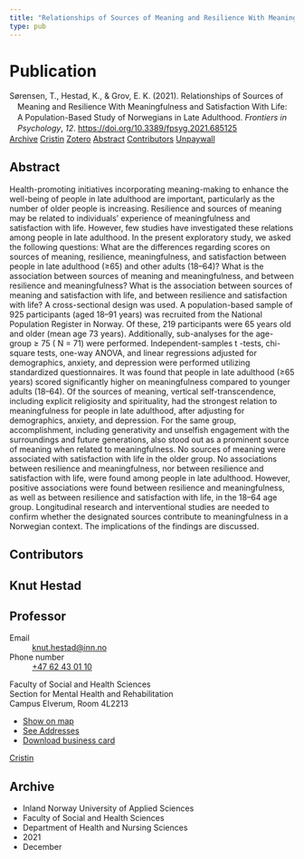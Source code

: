 ```yaml
---
title: "Relationships of Sources of Meaning and Resilience With Meaningfulness and Satisfaction With Life: A Population-Based Study of Norwegians in Late Adulthood"
type: pub
---
```

<h1>Publication</h1>
<article id="csl-bib-container-DHKXXRHM" class="csl-bib-container">
  <div class="csl-bib-body" style="line-height: 1.35; padding-left: 1em; text-indent:-1em;">
  <div class="csl-entry">S&#xF8;rensen, T., Hestad, K., &amp; Grov, E. K. (2021). Relationships of Sources of Meaning and Resilience With Meaningfulness and Satisfaction With Life: A Population-Based Study of Norwegians in Late Adulthood. <i>Frontiers in Psychology</i>, <i>12</i>. <a href="https://doi.org/10.3389/fpsyg.2021.685125">https://doi.org/10.3389/fpsyg.2021.685125</a></div>
</div>
  <div class="csl-bib-buttons">
    <a href="#taxonomy-article-DHKXXRHM" class="csl-bib-button">Archive</a>
    <a href="https://app.cristin.no/results/show.jsf?id=1963965" alt="Cristin URL" class="csl-bib-button">Cristin</a>
    <a href="http://zotero.org/groups/5022929/items/DHKXXRHM" alt="Zotero URL" class="csl-bib-button">Zotero</a>
    <a href="#abstract-article-DHKXXRHM" class="csl-bib-button">Abstract</a>
    <a href="#contributors-article-DHKXXRHM" class="csl-bib-button">Contributors</a>
    <a href="https://www.frontiersin.org/articles/10.3389/fpsyg.2021.685125/pdf" class="csl-bib-button">Unpaywall</a>
  </div>
  <div id="csl-bib-meta-container-DHKXXRHM"></div>
</article>
<div id="csl-bib-meta-DHKXXRHM" class="csl-bib-meta">
  <article id="abstract-article-DHKXXRHM" class="abstract-article">
    <h1>Abstract</h1>
    Health-promoting initiatives incorporating meaning-making to enhance the well-being of people in late adulthood are important, particularly as the number of older people is increasing. Resilience and sources of meaning may be related to individuals’ experience of meaningfulness and satisfaction with life. However, few studies have investigated these relations among people in late adulthood. In the present exploratory study, we asked the following questions: What are the differences regarding scores on sources of meaning, resilience, meaningfulness, and satisfaction between people in late adulthood (≥65) and other adults (18–64)? What is the association between sources of meaning and meaningfulness, and between resilience and meaningfulness? What is the association between sources of meaning and satisfaction with life, and between resilience and satisfaction with life? A cross-sectional design was used. A population-based sample of 925 participants (aged 18–91 years) was recruited from the National Population Register in Norway. Of these, 219 participants were 65 years old and older (mean age 73 years). Additionally, sub-analyses for the age-group ≥ 75 ( N = 71) were performed. Independent-samples t -tests, chi-square tests, one-way ANOVA, and linear regressions adjusted for demographics, anxiety, and depression were performed utilizing standardized questionnaires. It was found that people in late adulthood (≥65 years) scored significantly higher on meaningfulness compared to younger adults (18–64). Of the sources of meaning, vertical self-transcendence, including explicit religiosity and spirituality, had the strongest relation to meaningfulness for people in late adulthood, after adjusting for demographics, anxiety, and depression. For the same group, accomplishment, including generativity and unselfish engagement with the surroundings and future generations, also stood out as a prominent source of meaning when related to meaningfulness. No sources of meaning were associated with satisfaction with life in the older group. No associations between resilience and meaningfulness, nor between resilience and satisfaction with life, were found among people in late adulthood. However, positive associations were found between resilience and meaningfulness, as well as between resilience and satisfaction with life, in the 18–64 age group. Longitudinal research and interventional studies are needed to confirm whether the designated sources contribute to meaningfulness in a Norwegian context. The implications of the findings are discussed.
  </article>
  <article id="contributors-article-DHKXXRHM" class="contributors-article">
    <h1>Contributors</h1>
    <div class="personas">
<div class="vrtx-hinn-person-card">
<div class="photo">
<i class="lar la-user-circle missing-person"></i>
</div>
<div class="info">
<hgroup><h1>Knut Hestad</h1>
<h2>Professor</h2>
</hgroup><dl>
<dt>Email</dt>
<dd>
<a href="mailto:knut.hestad@inn.no">knut.hestad@inn.no</a>
</dd>
<dt>Phone number</dt>
<dd><a href="tel:+4762430110">
+47 62 43 01 10
</a></dd>
</dl>
<p>
Faculty of Social and Health Sciences<br>
Section for Mental Health and Rehabilitation<br>
Campus Elverum,
Room 4L2213
</p>
<ul class="vrtx-hinn-links">
<li><a href="https://www.google.com/maps?q=60.88177,11.53669">Show on map</a></li>
<li><a href="https://www.inn.no/english/find-an-employee/knut-hestad.html#vrtx-hinn-addresses">See Addresses</a></li>
<li><a href="https://www.inn.no/english/find-an-employee/knut-hestad.html?vrtx=vcf">Download business card</a></li>
</ul>
</div>
</div>
<a href="https://app.cristin.no/persons/show.jsf?id=43557" alt="Cristin URL" class="personas-cristin">Cristin</a>
</div>
  </article>
  <article id="taxonomy-article-DHKXXRHM" class="taxonomy-article">
    <h1>Archive</h1>
    <ul>
      <li>Inland Norway University of Applied Sciences</li>
      <li>Faculty of Social and Health Sciences</li>
      <li>Department of Health and Nursing Sciences</li>
      <li>2021</li>
      <li>December</li>
    </ul>
  </article>
</div>

